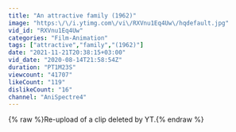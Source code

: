 ```yaml
---
title: "An attractive family (1962)"
image: "https:\/\/i.ytimg.com\/vi\/RXVnu1Eq4Uw\/hqdefault.jpg"
vid_id: "RXVnu1Eq4Uw"
categories: "Film-Animation"
tags: ["attractive","family","(1962)"]
date: "2021-11-21T20:38:15+03:00"
vid_date: "2020-08-14T21:58:54Z"
duration: "PT1M23S"
viewcount: "41707"
likeCount: "119"
dislikeCount: "16"
channel: "AniSpectre4"
---
```

{% raw %}Re-upload of a clip deleted by YT.{% endraw %}
